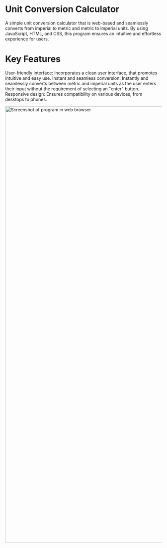 # Unit Conversion Calculator
A simple unit conversion calculator that is web-based and seamlessly converts from imperial to metric and metric to imperial units. By using JavaScript, HTML, and CSS, this program ensures an intuitive and effortless experience for users.

# Key Features
User-friendly interface: Incorporates a clean user interface, that promotes intuitive and easy use.
Instant and seamless conversion: Instantly and seamlessly converts between metric and imperial units as the user enters their input without the requirement of selecting an "enter" button.
Responsive design: Ensures compatibility on various devices, from desktops to phones.

<img width="1400" alt="Screenshot of program in web browser" src="https://github.com/hannahbenjamin/unit-conversion-calculator/assets/134002501/7d57fa72-84b4-4058-82d8-6c0800873f61">
